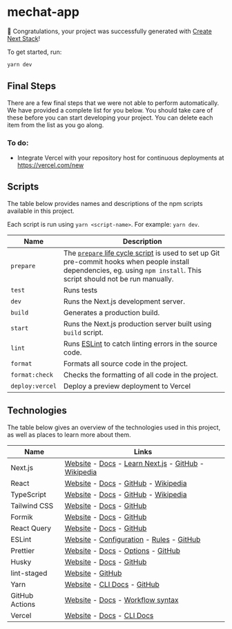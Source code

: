 # mechat-app

🎉 Congratulations, your project was successfully generated with [Create Next Stack](https://www.create-next-stack.com/)!

To get started, run:

```bash
yarn dev
```

## Final Steps

There are a few final steps that we were not able to perform automatically. We have provided a complete list for you below. You should take care of these before you can start developing your project. You can delete each item from the list as you go along.

### To do:

- Integrate Vercel with your repository host for continuous deployments at https://vercel.com/new

## Scripts

The table below provides names and descriptions of the npm scripts available in this project.

Each script is run using `yarn <script-name>`. For example: `yarn dev`.

| Name            | Description                                                                                                                                                                                                                                     |
| --------------- | ----------------------------------------------------------------------------------------------------------------------------------------------------------------------------------------------------------------------------------------------- |
| `prepare`       | The [`prepare` life cycle script](https://docs.npmjs.com/cli/v7/using-npm/scripts#life-cycle-scripts) is used to set up Git pre-commit hooks when people install dependencies, eg. using `npm install`. This script should not be run manually. |
| `test`          | Runs tests                                                                                                                                                                                                                                      |
| `dev`           | Runs the Next.js development server.                                                                                                                                                                                                            |
| `build`         | Generates a production build.                                                                                                                                                                                                                   |
| `start`         | Runs the Next.js production server built using `build` script.                                                                                                                                                                                  |
| `lint`          | Runs [ESLint](https://eslint.org/) to catch linting errors in the source code.                                                                                                                                                                  |
| `format`        | Formats all source code in the project.                                                                                                                                                                                                         |
| `format:check`  | Checks the formatting of all code in the project.                                                                                                                                                                                               |
| `deploy:vercel` | Deploy a preview deployment to Vercel                                                                                                                                                                                                           |

## Technologies

The table below gives an overview of the technologies used in this project, as well as places to learn more about them.

| Name           | Links                                                                                                                                                                                                           |
| -------------- | --------------------------------------------------------------------------------------------------------------------------------------------------------------------------------------------------------------- |
| Next.js        | [Website](https://nextjs.org/) - [Docs](https://nextjs.org/docs) - [Learn Next.js](https://nextjs.org/learn) - [GitHub](https://github.com/vercel/next.js) - [Wikipedia](https://en.wikipedia.org/wiki/Next.js) |
| React          | [Website](https://reactjs.org/) - [Docs](https://reactjs.org/docs/getting-started.html) - [GitHub](https://github.com/facebook/react) - [Wikipedia](<https://en.wikipedia.org/wiki/React_(JavaScript_library)>) |
| TypeScript     | [Website](https://www.typescriptlang.org/) - [Docs](https://www.typescriptlang.org/docs/) - [GitHub](https://github.com/microsoft/TypeScript) - [Wikipedia](https://en.wikipedia.org/wiki/TypeScript)           |
| Tailwind CSS   | [Website](https://tailwindcss.com/) - [Docs](https://tailwindcss.com/docs) - [GitHub](https://github.com/tailwindlabs/tailwindcss)                                                                              |
| Formik         | [Website](https://formik.org/) - [Docs](https://formik.org/docs/overview) - [GitHub](https://github.com/formium/formik)                                                                                         |
| React Query    | [Website](https://tanstack.com/query/latest) - [Docs](https://tanstack.com/query/latest/docs/react/overview) - [GitHub](https://github.com/tanstack/query)                                                      |
| ESLint         | [Website](https://eslint.org/) - [Configuration](https://eslint.org/docs/user-guide/configuring/) - [Rules](https://eslint.org/docs/rules/) - [GitHub](https://github.com/eslint/eslint)                        |
| Prettier       | [Website](https://prettier.io/) - [Docs](https://prettier.io/docs/en/index.html) - [Options](https://prettier.io/docs/en/options.html) - [GitHub](https://github.com/prettier/prettier)                         |
| Husky          | [Website](https://typicode.github.io/husky/) - [Docs](https://typicode.github.io/husky/) - [GitHub](https://github.com/typicode/husky)                                                                          |
| lint-staged    | [Website](https://github.com/okonet/lint-staged) - [GitHub](https://github.com/okonet/lint-staged)                                                                                                              |
| Yarn           | [Website](https://yarnpkg.com/) - [CLI Docs](https://yarnpkg.com/cli) - [GitHub](https://github.com/yarnpkg/berry)                                                                                              |
| GitHub Actions | [Website](https://github.com/features/actions) - [Docs](https://docs.github.com/en/actions) - [Workflow syntax](https://docs.github.com/en/actions/reference/workflow-syntax-for-github-actions)                |
| Vercel         | [Website](https://vercel.com/) - [Docs](https://vercel.com/docs) - [CLI Docs](https://vercel.com/docs/cli)                                                                                                      |
